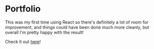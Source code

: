 # Portfolio

This was my first time using React so there's definitely a lot of room for improvement, and things could have been done much more cleanly, but overall I'm pretty happy with the result!

Check it out [here](https://mattjarman.me)!
